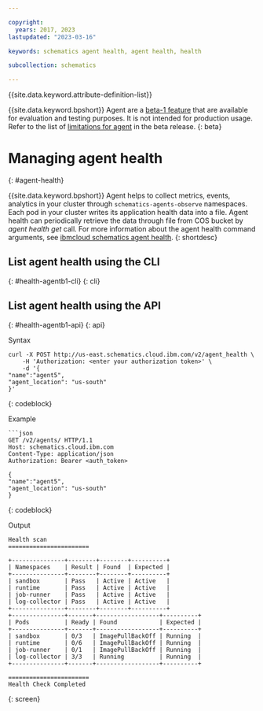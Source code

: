 ```yaml
---

copyright:
  years: 2017, 2023
lastupdated: "2023-03-16"

keywords: schematics agent health, agent health, health

subcollection: schematics

---
```


{{site.data.keyword.attribute-definition-list}}

{{site.data.keyword.bpshort}} Agent are a [beta-1 feature](/docs/schematics?topic=schematics-agent-beta-limitations) that are available for evaluation and testing purposes. It is not intended for production usage. Refer to the list of [limitations for agent](/docs/schematics?topic=schematics-agent-beta-limitations) in the beta release.
{: beta}

# Managing agent health
{: #agent-health}

{{site.data.keyword.bpshort}} Agent helps to collect metrics, events, analytics in your cluster through `schematics-agents-observe` namespaces. Each pod in your cluster writes its application health data into a file. Agent health can periodically retrieve the data through file from COS bucket by _agent health get_ call. For more information about the agent health command arguments, see [ibmcloud schematics agent health](/schematics?topic=schematics-schematics-cli-reference#schematics-agent-health).
{: shortdesc}

## List agent health using the CLI
{: #health-agentb1-cli}
{: cli}


## List agent health using the API
{: #health-agentb1-api}
{: api}

Syntax

```curl
curl -X POST http://us-east.schematics.cloud.ibm.com/v2/agent_health \
    -H 'Authorization: <enter your authorization token>' \
    -d '{
"name":"agent5",
"agent_location": "us-south"
}'

```
{: codeblock}

Example

```curl
```json
GET /v2/agents/ HTTP/1.1
Host: schematics.cloud.ibm.com
Content-Type: application/json
Authorization: Bearer <auth_token>

{
"name":"agent5",
"agent_location": "us-south"
}
```
{: codeblock}

Output

```text
Health scan
=======================
    
+---------------+--------+--------+----------+
| Namespaces    | Result | Found  | Expected |
+---------------+--------+--------+----------+
| sandbox       | Pass   | Active | Active   |
| runtime       | Pass   | Active | Active   |
| job-runner    | Pass   | Active | Active   |
| log-collector | Pass   | Active | Active   |
+---------------+--------+--------+----------+
+---------------+-------+------------------+----------+
| Pods          | Ready | Found            | Expected |
+---------------+-------+------------------+----------+
| sandbox       | 0/3   | ImagePullBackOff | Running  |
| runtime       | 0/6   | ImagePullBackOff | Running  |
| job-runner    | 0/1   | ImagePullBackOff | Running  |
| log-collector | 3/3   | Running          | Running  |
+---------------+-------+------------------+----------+

=======================
Health Check Completed 
```
{: screen}
